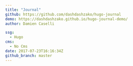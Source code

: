 ```yaml
---
title: "Journal"
github: https://github.com/dashdashzako/hugo-journal
demo: https://dashdashzako.github.io/hugo-journal-demo/
author: Damien Caselli

ssg:
  - Hugo
cms:
  - No Cms
date: 2017-07-23T16:16:34Z
github_branch: master
---
```

